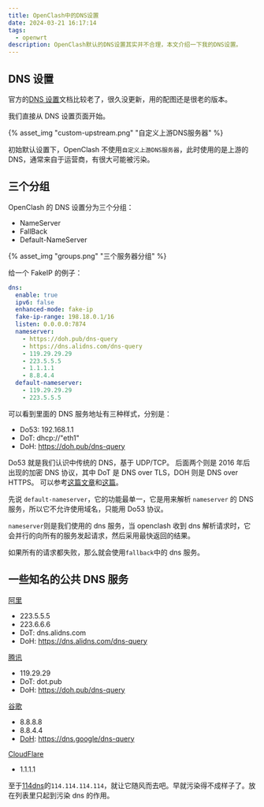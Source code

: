 ```yaml
---
title: OpenClash中的DNS设置
date: 2024-03-21 16:17:14
tags:
  - openwrt
description: OpenClash默认的DNS设置其实并不合理，本文介绍一下我的DNS设置。
---
```


## DNS 设置

官方的[DNS 设置](https://github.com/vernesong/OpenClash/wiki/DNS%E8%AE%BE%E7%BD%AE)文档比较老了，很久没更新，用的配图还是很老的版本。

我们直接从 DNS 设置页面开始。

{% asset_img "custom-upstream.png" "自定义上游DNS服务器" %}

初始默认设置下，OpenClash 不使用`自定义上游DNS服务器`，此时使用的是上游的 DNS，通常来自于运营商，有很大可能被污染。

## 三个分组

OpenClash 的 DNS 设置分为三个分组：

- NameServer
- FallBack
- Default-NameServer

{% asset_img "groups.png" "三个服务器分组" %}

给一个 FakeIP 的例子：

```yaml
dns:
  enable: true
  ipv6: false
  enhanced-mode: fake-ip
  fake-ip-range: 198.18.0.1/16
  listen: 0.0.0.0:7874
  nameserver:
    - https://doh.pub/dns-query
    - https://dns.alidns.com/dns-query
    - 119.29.29.29
    - 223.5.5.5
    - 1.1.1.1
    - 8.8.4.4
  default-nameserver:
    - 119.29.29.29
    - 223.5.5.5
```

可以看到里面的 DNS 服务地址有三种样式，分别是：

- Do53: 192.168.1.1
- DoT: dhcp://"eth1"
- DoH: https://doh.pub/dns-query

Do53 就是我们认识中传统的 DNS，基于 UDP/TCP。
后面两个则是 2016 年后出现的加密 DNS 协议，其中 DoT 是 DNS over TLS，DOH 则是 DNS over HTTPS。
可以参考[这篇文章](https://www.whalebone.io/post/doh-and-dot-encrypted-dns-demystified)和[这篇](https://www.sainnhe.dev/post/best-practice-for-dns-in-clash/#%E5%9F%BA%E7%A1%80)。

先说 `default-nameserver`，它的功能最单一，它是用来解析 `nameserver` 的 DNS 服务，所以它不允许使用域名，只能用 Do53 协议。

`nameserver`则是我们使用的 dns 服务，当 openclash 收到 dns 解析请求时，它会并行的向所有的服务发起请求，然后采用最快返回的结果。

如果所有的请求都失败，那么就会使用`fallback`中的 dns 服务。

## 一些知名的公共 DNS 服务

[阿里](https://www.alidns.com/)

- 223.5.5.5
- 223.6.6.6
- DoT: dns.alidns.com
- DoH: https://dns.alidns.com/dns-query

[腾讯](https://www.dnspod.cn/products/publicdns)

- 119.29.29
- DoT: dot.pub
- DoH: https://doh.pub/dns-query

[谷歌](https://developers.google.com/speed/public-dns)

- 8.8.8.8
- 8.8.4.4
- [DoH](https://developers.google.com/speed/public-dns/docs/doh): https://dns.google/dns-query

[CloudFlare](https://www.cloudflare.com/zh-cn/learning/dns/what-is-1.1.1.1/)

- 1.1.1.1

至于[114dns](https://www.114dns.com/)的`114.114.114.114`，就让它随风而去吧。早就污染得不成样子了。放在列表里只起到污染 dns 的作用。
